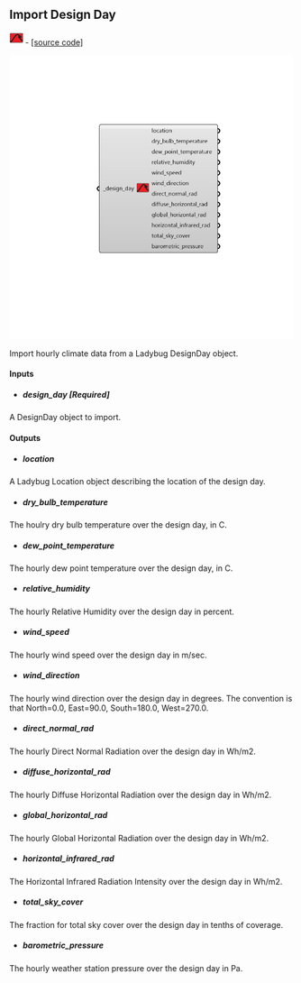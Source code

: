 ## Import Design Day
![](../../images/icons/Import_Design_Day.png) - [[source code]](https://github.com/ladybug-tools/ladybug-grasshopper/blob/master/ladybug_grasshopper/src//LB%20Import%20Design%20Day.py)

![](../../images/components/Import_Design_Day.png)

Import hourly climate data from a Ladybug DesignDay object.
 



#### Inputs
* ##### design_day [Required]
A DesignDay object to import. 

#### Outputs
* ##### location
A Ladybug Location object describing the location of the design day. 
* ##### dry_bulb_temperature
The houlry dry bulb temperature over the design day, in C. 
* ##### dew_point_temperature
The hourly dew point temperature over the design day, in C. 
* ##### relative_humidity
The hourly Relative Humidity over the design day in percent. 
* ##### wind_speed
The hourly wind speed over the design day in m/sec. 
* ##### wind_direction
The hourly wind direction over the design day in degrees. The convention is that North=0.0, East=90.0, South=180.0, West=270.0. 
* ##### direct_normal_rad
The hourly Direct Normal Radiation over the design day in Wh/m2. 
* ##### diffuse_horizontal_rad
The hourly Diffuse Horizontal Radiation over the design day in Wh/m2. 
* ##### global_horizontal_rad
The hourly Global Horizontal Radiation over the design day in Wh/m2. 
* ##### horizontal_infrared_rad
The Horizontal Infrared Radiation Intensity over the design day in Wh/m2. 
* ##### total_sky_cover
The fraction for total sky cover over the design day in tenths of coverage. 
* ##### barometric_pressure
The hourly weather station pressure over the design day in Pa. 